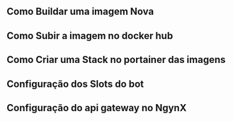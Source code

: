 ## Como Buildar uma imagem Nova

## Como Subir a imagem no docker hub

## Como Criar uma Stack no portainer das imagens

## Configuração dos Slots do bot

## Configuração do api gateway no NgynX